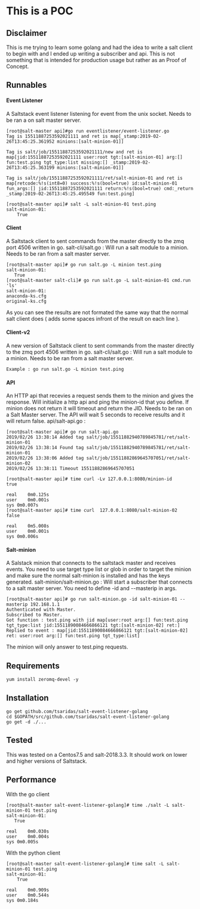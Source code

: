 # This is a POC 

## Disclaimer
This is me trying to learn some golang and had the idea to write a salt client to begin with and I ended up writing a subscriber and api. This is not something that is intended for production usage but rather as an Proof of Concept. 

## Runnables
#### Event Listener
A Saltstack event listener listening for event from the unix socket. Needs to be ran a on salt master server.
```
[root@salt-master api]#go run eventlistener/event-listener.go
Tag is 15511887253592021111 and ret is map[_stamp:2019-02-26T13:45:25.361952 minions:[salt-minion-01]]

Tag is salt/job/15511887253592021111/new and ret is map[jid:15511887253592021111 user:root tgt:[salt-minion-01] arg:[] fun:test.ping tgt_type:list missing:[] _stamp:2019-02-26T13:45:25.363199 minions:[salt-minion-01]]

Tag is salt/job/15511887253592021111/ret/salt-minion-01 and ret is map[retcode:%!s(int8=0) success:%!s(bool=true) id:salt-minion-01 fun_args:[] jid:15511887253592021111 return:%!s(bool=true) cmd:_return _stamp:2019-02-26T13:45:25.495549 fun:test.ping]
```
```
[root@salt-master api]# salt -L salt-minion-01 test.ping
salt-minion-01:
    True
```

#### Client
A Saltstack client to sent commands from the master directly to the zmq port 4506 written in go.
salt-cli/salt.go : Will run a salt module to a minion. Needs to be ran from a salt master server.
```
[root@salt-master api]# go run salt.go -L minion test.ping
salt-minion-01:
   True
[root@salt-master salt-cli]# go run salt.go -L salt-minion-01 cmd.run 'ls'
salt-minion-01:
anaconda-ks.cfg
original-ks.cfg
```
As you can see the results are not formated the same way that the normal salt client does ( adds some spaces infront of the result on each line ).

#### Client-v2
A new version of Saltstack client to sent commands from the master directly to the zmq port 4506 written in go.
salt-cli/salt.go : Will run a salt module to a minion. Needs to be ran from a salt master server.
```
Example : go run salt.go -L minion test.ping
```

#### API
An HTTP api that recevies a request sends them to the minion and gives the response. Will initialize a http api and ping the minion-id that you define. If minion does not return it will timeout and return the JID. Needs to be ran on a Salt Master server. The API will wait 5 seconds to receive results and it will return false.
api/salt-api.go : 
```
[root@salt-master api]# go run salt-api.go
2019/02/26 13:38:14 Added tag salt/job/15511882940789845781/ret/salt-minion-01
2019/02/26 13:38:14 Found tag salt/job/15511882940789845781/ret/salt-minion-01
2019/02/26 13:38:06 Added tag salt/job/15511882869645707051/ret/salt-minion-02
2019/02/26 13:38:11 Timeout 15511882869645707051
```
```
[root@salt-master api]# time curl -Lv 127.0.0.1:8080/minion-id
true

real	0m0.125s
user	0m0.001s
sys	0m0.007s
[root@salt-master api]# time curl  127.0.0.1:8080/salt-minion-02
false

real	0m5.008s
user	0m0.001s
sys	0m0.006s
```

#### Salt-minion
A Salstack minion that connects to the saltstack master and receives events. You need to use target type list or glob in order to target the minion and make sure the normal salt-minion is installed and has the keys generated. 
salt-minion/salt-minion.go : Will start a subscriber that connects to a salt master server. You need to define -id and --masterip in args.
```
[root@salt-master api]# go run salt-minion.go -id salt-minion-01 --masterip 192.168.1.1
Authenticated with Master.
Subscribed to Master.
Got function : test.ping with jid map[user:root arg:[] fun:test.ping tgt_type:list jid:15511890084666866121 tgt:[salt-minion-02] ret:]
Replied to event : map[jid:15511890084666866121 tgt:[salt-minion-02] ret: user:root arg:[] fun:test.ping tgt_type:list]
```
The minion will only answer to test.ping requests.

## Requirements
```
yum install zeromq-devel -y
```

## Installation
```
go get github.com/tsaridas/salt-event-listener-golang
cd $GOPATH/src/github.com/tsaridas/salt-event-listener-golang
go get -d ./...
```

## Tested
This was tested on a Centos7.5 and salt-2018.3.3. It should work on lower and higher versions of Saltstack.

## Performance
With the go client
```
[root@salt-master salt-event-listener-golang]# time ./salt -L salt-minion-01 test.ping
salt-minion-01:
   True

real	0m0.030s
user	0m0.004s
sys	0m0.005s
```
With the python client
```
[root@salt-master salt-event-listener-golang]# time salt -L salt-minion-01 test.ping
salt-minion-01:
    True

real	0m0.909s
user	0m0.544s
sys	0m0.184s
```
